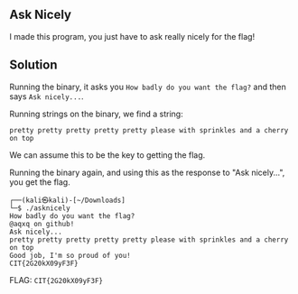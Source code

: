 
## Ask Nicely

I made this program, you just have to ask really nicely for the flag!

## Solution
Running the binary, it asks you
`How badly do you want the flag?` and then says `Ask nicely...`. 

Running strings on the binary, we find a string: 
```
pretty pretty pretty pretty pretty please with sprinkles and a cherry on top
```
We can assume this to be the key to getting the flag. 

Running the binary again, and using this as the response to "Ask nicely...", you get the flag. 

```
┌──(kali㉿kali)-[~/Downloads]
└─$ ./asknicely
How badly do you want the flag?
@aqxq on github!
Ask nicely...
pretty pretty pretty pretty pretty please with sprinkles and a cherry on top
Good job, I'm so proud of you!
CIT{2G20kX09yF3F}
```
FLAG: `CIT{2G20kX09yF3F}`

